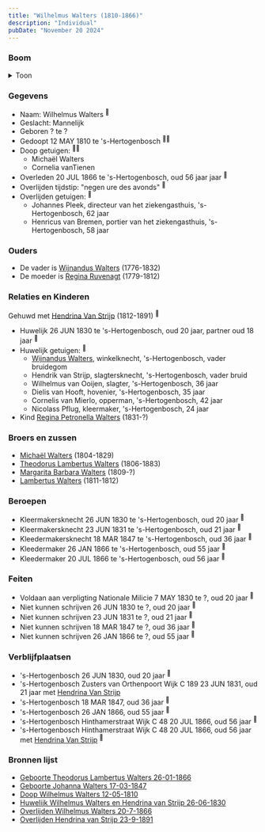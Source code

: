 ```yaml
---
title: "Wilhelmus Walters (1810-1866)"
description: "Individual"
pubDate: "November 20 2024"
---
```


### Boom
<details><summary>Toon</summary>

![test](https://www.plantuml.com/plantuml/svg/ZPHHRzem483V_IjExKEVa9m4I8iGxPX0tRHLY6wjzeISv1PS71lPpYfKyTztAHum5RLvYdMspz_TTygDyyBwkbBChQHU2oigo4I-AgsfTV7PA6F1Mw4TRQ7sR2aBX5pQNE5kZTNQRw32AaFhTY7dqQBncpMoewov4ix12mE0iR45sXzBcQyqEZSSLaBgqGWIjcNi0cQlJpcskt7sA9-qq4Nju54eIktEG3Zumdd48u3pIJBjJSUK-EMtH5LiOJZ8HBPPPCPxXOCHH2by_VcDFcaVhezEkLMjr88oBt9hdCiCiJJ7kt0_cK5qcSHmuJgtQBqfKMV6vKlY2r1pBAKMCA__e1QbFo35X3GTJv99yYvIUWKFg9Nvc2VkmlTFS-A9tkCP3fwnAAGkc-mnJ2TZki6xhrnJpZaLSwvakVGRLCey4zkMXHPsEk442mKS0k4c1PgjE6K79sg9gZhX94vXxxE5cvYA-zKKnzkuYVbEvMM_VweN_-XkKHUsqVCWDDnxAv_MUxw4jn9qrFGnMYNpkcg1buJHkOfQgehxLD1TCsnyhwhRUwlg_wcReRVqf5BYJVlJLlD7eE7P4w0VbdbDgdRJGxB3i7HxB7Jt40Z5T08OOpVaXNurVm40)
</details>

### Gegevens
- Naam: Wilhelmus Walters <sup><a href="../s00170/" style="text-decoration:none" title="Doop Wilhelmus Walters 12-05-1810">:link:</a></sup>
- Geslacht: Mannelijk
- Geboren ? te ? 
- Gedoopt 12 MAY 1810 te 's-Hertogenbosch <sup><a href="../s00170/" style="text-decoration:none" title="Doop Wilhelmus Walters 12-05-1810">:link:</a><a href="../s00173/" style="text-decoration:none" title="Huwelijk Wilhelmus Walters en Hendrina van Strijp 26-06-1830">:link:</a></sup>
- Doop getuigen: <sup><a href="../s00170/" style="text-decoration:none" title="Doop Wilhelmus Walters 12-05-1810">:link:</a><a href="../s00173/" style="text-decoration:none" title="Huwelijk Wilhelmus Walters en Hendrina van Strijp 26-06-1830">:link:</a></sup>
  - Michaël Walters
  - Cornelia vanTienen
- Overleden 20 JUL 1866 te 's-Hertogenbosch, oud 56 jaar jaar <sup><a href="../s00231/" style="text-decoration:none" title="Overlijden Wilhelmus Walters 20-7-1866">:link:</a></sup>
- Overlijden tijdstip: "negen ure des avonds" <sup><a href="../s00231/" style="text-decoration:none" title="Overlijden Wilhelmus Walters 20-7-1866">:link:</a></sup>
- Overlijden getuigen: <sup><a href="../s00231/" style="text-decoration:none" title="Overlijden Wilhelmus Walters 20-7-1866">:link:</a></sup>
  - Johannes Pleek, directeur van het ziekengasthuis, \'s-Hertogenbosch, 62 jaar
  - Henricus van Bremen, portier van het ziekengasthuis, \'s-Hertogenbosch, 58 jaar

### Ouders
- De vader is [Wijnandus Walters](../i00101/) (1776-1832)
- De moeder is [Regina Ruvenagt](../i00102/) (1779-1812)

### Relaties en Kinderen

Gehuwd met [Hendrina Van Strijp](../i00130/) (1812-1891) <sup><a href="../s00173/" style="text-decoration:none" title="Huwelijk Wilhelmus Walters en Hendrina van Strijp 26-06-1830">:link:</a></sup>
- Huwelijk 26 JUN 1830 te 's-Hertogenbosch, oud 20 jaar, partner oud 18 jaar <sup><a href="../s00173/" style="text-decoration:none" title="Huwelijk Wilhelmus Walters en Hendrina van Strijp 26-06-1830">:link:</a></sup>
- Huwelijk getuigen:  <sup><a href="../s00173/" style="text-decoration:none" title="Huwelijk Wilhelmus Walters en Hendrina van Strijp 26-06-1830">:link:</a></sup>
  - [Wijnandus Walters](../i00101/), winkelknecht, \'s-Hertogenbosch, vader bruidegom
  - Hendrik van Strijp, slagtersknecht, \'s-Hertogenbosch, vader bruid
  - Wilhelmus van Ooijen, slagter, \'s-Hertogenbosch, 36 jaar
  - Dielis van Hooft, hovenier, \'s-Hertogenbosch, 35 jaar
  - Cornelis van Mierlo, opperman, \'s-Hertogenbosch, 42 jaar
  - Nicolass Pflug, kleermaker, \'s-Hertogenbosch, 24 jaar
- Kind [Regina Petronella Walters](../i00172/) (1831-?)

### Broers en zussen
- [Michaël Walters](../i00125/) (1804-1829)
- [Theodorus Lambertus Walters](../i00088/) (1806-1883)
- [Margarita Barbara Walters](../i00126/) (1809-?)
- [Lambertus Walters](../i00171/) (1811-1812)

### Beroepen
- Kleermakersknecht 26 JUN 1830 te 's-Hertogenbosch, oud 20 jaar <sup><a href="../s00173/" style="text-decoration:none" title="Huwelijk Wilhelmus Walters en Hendrina van Strijp 26-06-1830">:link:</a></sup>
- Kleermakersknecht 23 JUN 1831 te 's-Hertogenbosch, oud 21 jaar <sup><a href="../s00297/" style="text-decoration:none" title="Geboorte Regina Petronella Walters 23-06-1831">:link:</a></sup>
- Kleedermakersknecht 18 MAR 1847 te 's-Hertogenbosch, oud 36 jaar <sup><a href="../s00145/" style="text-decoration:none" title="Geboorte Johanna Walters 17-03-1847">:link:</a></sup>
- Kleedermaker 26 JAN 1866 te 's-Hertogenbosch, oud 55 jaar <sup><a href="../s00119/" style="text-decoration:none" title="Geboorte Theodorus Lambertus Walters 26-01-1866">:link:</a></sup>
- Kleedermaker 20 JUL 1866 te 's-Hertogenbosch, oud 56 jaar <sup><a href="../s00231/" style="text-decoration:none" title="Overlijden Wilhelmus Walters 20-7-1866">:link:</a></sup>

### Feiten
- Voldaan aan verpligting Nationale Milicie 7 MAY 1830 te ?, oud 20 jaar <sup><a href="../s00173/" style="text-decoration:none" title="Huwelijk Wilhelmus Walters en Hendrina van Strijp 26-06-1830">:link:</a></sup>
- Niet kunnen schrijven 26 JUN 1830 te ?, oud 20 jaar <sup><a href="../s00173/" style="text-decoration:none" title="Huwelijk Wilhelmus Walters en Hendrina van Strijp 26-06-1830">:link:</a></sup>
- Niet kunnen schrijven 23 JUN 1831 te ?, oud 21 jaar <sup><a href="../s00297/" style="text-decoration:none" title="Geboorte Regina Petronella Walters 23-06-1831">:link:</a></sup>
- Niet kunnen schrijven 18 MAR 1847 te ?, oud 36 jaar <sup><a href="../s00145/" style="text-decoration:none" title="Geboorte Johanna Walters 17-03-1847">:link:</a></sup>
- Niet kunnen schrijven 26 JAN 1866 te ?, oud 55 jaar <sup><a href="../s00119/" style="text-decoration:none" title="Geboorte Theodorus Lambertus Walters 26-01-1866">:link:</a></sup>

### Verblijfplaatsen
- 's-Hertogenbosch  26 JUN 1830, oud 20 jaar  <sup><a href="../s00173/" style="text-decoration:none" title="Huwelijk Wilhelmus Walters en Hendrina van Strijp 26-06-1830">:link:</a></sup>
- 's-Hertogenbosch Zusters van Orthenpoort Wijk C 189 23 JUN 1831, oud 21 jaar met [Hendrina Van Strijp](../i00130/) 
- 's-Hertogenbosch  18 MAR 1847, oud 36 jaar  <sup><a href="../s00145/" style="text-decoration:none" title="Geboorte Johanna Walters 17-03-1847">:link:</a></sup>
- 's-Hertogenbosch  26 JAN 1866, oud 55 jaar  <sup><a href="../s00119/" style="text-decoration:none" title="Geboorte Theodorus Lambertus Walters 26-01-1866">:link:</a></sup>
- 's-Hertogenbosch Hinthamerstraat Wijk C 48 20 JUL 1866, oud 56 jaar  <sup><a href="../s00231/" style="text-decoration:none" title="Overlijden Wilhelmus Walters 20-7-1866">:link:</a></sup>
- 's-Hertogenbosch Hinthamerstraat Wijk C 48 20 JUL 1866, oud 56 jaar met [Hendrina Van Strijp](../i00130/) <sup><a href="../s00231/" style="text-decoration:none" title="Overlijden Wilhelmus Walters 20-7-1866">:link:</a></sup>

### Bronnen lijst
- [Geboorte Theodorus Lambertus Walters 26-01-1866](../s00119/)
- [Geboorte Johanna Walters 17-03-1847](../s00145/)
- [Doop Wilhelmus Walters 12-05-1810](../s00170/)
- [Huwelijk Wilhelmus Walters en Hendrina van Strijp 26-06-1830](../s00173/)
- [Overlijden Wilhelmus Walters 20-7-1866](../s00231/)
- [Overlijden Hendrina van Strijp 23-9-1891](../s00232/)